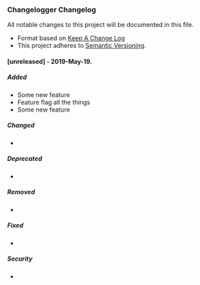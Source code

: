 ### Changelogger Changelog

All notable changes to this project will be documented in this file.

* Format based on [Keep A Change Log](https://keepachangelog.com/en/1.0.0/)
* This project adheres to [Semantic Versioning](http://semver.org/).

#### [unreleased] - 2019-May-19.
##### Added
- Some new feature
- Feature flag all the things
- Some new feature

##### Changed
-

##### Deprecated
-

##### Removed
-

##### Fixed
-

##### Security
-


